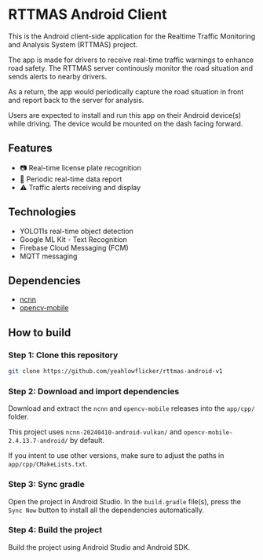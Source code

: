 # RTTMAS Android Client

This is the Android client-side application for the Realtime Traffic Monitoring and Analysis System (RTTMAS) project.

The app is made for drivers to receive real-time traffic warnings to enhance road safety. The RTTMAS server continously monitor the road situation and sends alerts to nearby drivers.

As a return, the app would periodically capture the road situation in front and report back to the server for analysis.

Users are expected to install and run this app on their Android device(s) while driving. The device would be mounted on the dash facing forward.

## Features
* 📷 Real-time license plate recognition
* 📍 Periodic real-time data report
* ⚠️ Traffic alerts receiving and display

## Technologies
* YOLO11s real-time object detection
* Google ML Kit - Text Recognition
* Firebase Cloud Messaging (FCM)
* MQTT messaging

## Dependencies
* [ncnn](https://github.com/Tencent/ncnn)
* [opencv-mobile](https://github.com/nihui/opencv-mobile)

## How to build
### Step 1: Clone this repository
```bash
git clone https://github.com/yeahlowflicker/rttmas-android-v1
```

### Step 2: Download and import dependencies
Download and extract the `ncnn` and `opencv-mobile` releases into the `app/cpp/` folder.

This project uses `ncnn-20240410-android-vulkan/` and `opencv-mobile-2.4.13.7-android/` by default.

If you intent to use other versions, make sure to adjust the paths in `app/cpp/CMakeLists.txt`.

### Step 3: Sync gradle
Open the project in Android Studio. In the `build.gradle` file(s), press the `Sync Now` button to install all the dependencies automatically.

### Step 4: Build the project
Build the project using Android Studio and Android SDK.
